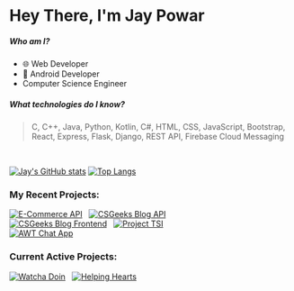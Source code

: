 # Hey There, I'm Jay Powar

##### Who am I?
- 🌐 Web Developer
- 📱 Android Developer
- Computer Science Engineer

##### What technologies do I know?
> C, C++, Java, Python, Kotlin, C#, HTML, CSS, JavaScript, Bootstrap, React, Express, Flask, Django, REST API, Firebase Cloud Messaging
<br/>

[![Jay's GitHub stats](https://github-readme-stats.vercel.app/api?username=jaypowar00&show_icons=true&custom_title=Jay%20Powar's%20GitHub%20Stats&theme=radical)](https://github-readme-stats.vercel.app/api?username=jaypowar00&show_icons=true&custom_title=Jay%20Powar's%20GitHub%20Stats&theme=radical)&nbsp;[![Top Langs](https://github-readme-stats.vercel.app/api/top-langs/?username=jaypowar00&layout=compact&theme=radical&langs_count=8)](https://github-readme-stats.vercel.app/api/top-langs/?username=jaypowar00&layout=compact&theme=radical&langs_count=8)

### My Recent Projects:
[![E-Commerce API](https://github-readme-stats.vercel.app/api/pin/?username=jaypowar00&repo=ecommerce_api&show_owner=true&theme=radical)](https://github.com/jaypowar00/ecommerce_api) &nbsp; [![CSGeeks Blog API](https://github-readme-stats.vercel.app/api/pin/?username=jaypowar00&repo=Custom-Blog-API&show_owner=true&theme=radical)](https://github.com/jaypowar00/Custom-Blog-API)  
[![CSGeeks Blog Frontend](https://github-readme-stats.vercel.app/api/pin/?username=jaypowar00&repo=csgeeksblog&show_owner=true&theme=radical)](https://github.com/jaypowar00/csgeeksblog) &nbsp; [![Project TSI](https://github-readme-stats.vercel.app/api/pin/?username=jaypowar00&repo=project-TSI&show_owner=true&theme=radical)](https://github.com/jaypowar00/project-TSI)  
[![AWT Chat App](https://github-readme-stats.vercel.app/api/pin/?username=jaypowar00&repo=AWTChattApp1.0&show_owner=true&theme=radical)](https://github.com/jaypowar00/AWTChattApp1.0)

### Current Active Projects:
[![Watcha Doin](https://github-readme-stats.vercel.app/api/pin/?username=jaypowar00&repo=watchaDoin-Backend&show_owner=true&theme=radical)](https://github.com/jaypowar00/WatchaDoin-Backend) &nbsp; [![Helping Hearts](https://github-readme-stats.vercel.app/api/pin/?username=jaypowar00&repo=helping-hearts&show_owner=true&theme=radical)](https://github.com/jaypowar00/helping-hearts)
